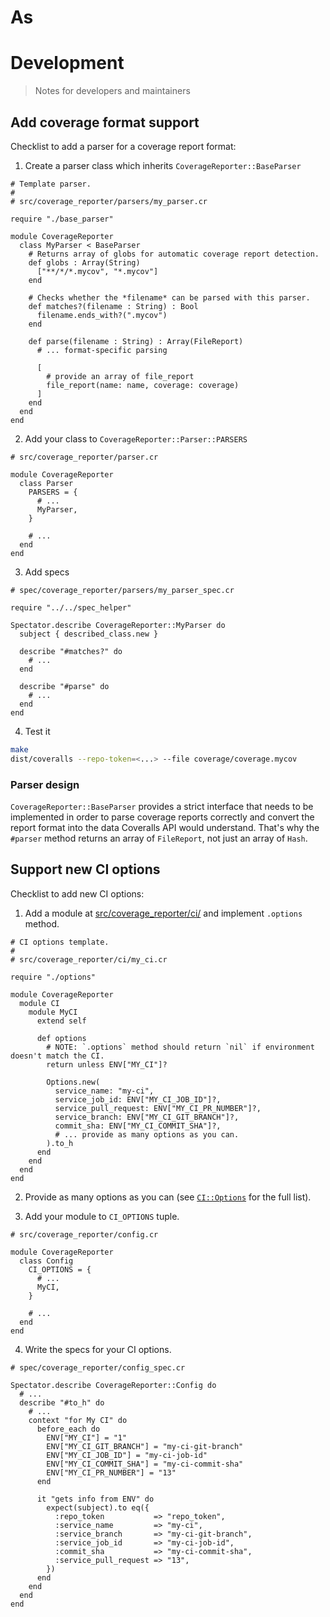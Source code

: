 # As


# Development

> Notes for developers and maintainers

## Add coverage format support

Checklist to add a parser for a coverage report format:

1. Create a parser class which inherits `CoverageReporter::BaseParser`

```crystal
# Template parser.
#
# src/coverage_reporter/parsers/my_parser.cr

require "./base_parser"

module CoverageReporter
  class MyParser < BaseParser
    # Returns array of globs for automatic coverage report detection.
    def globs : Array(String)
      ["**/*/*.mycov", "*.mycov"]
    end

    # Checks whether the *filename* can be parsed with this parser.
    def matches?(filename : String) : Bool
      filename.ends_with?(".mycov")
    end

    def parse(filename : String) : Array(FileReport)
      # ... format-specific parsing

      [
        # provide an array of file_report
        file_report(name: name, coverage: coverage)
      ]
    end
  end
end
```

2. Add your class to `CoverageReporter::Parser::PARSERS`

```crystal
# src/coverage_reporter/parser.cr

module CoverageReporter
  class Parser
    PARSERS = {
      # ...
      MyParser,
    }

    # ...
  end
end
```

3. Add specs

```crystal
# spec/coverage_reporter/parsers/my_parser_spec.cr

require "../../spec_helper"

Spectator.describe CoverageReporter::MyParser do
  subject { described_class.new }

  describe "#matches?" do
    # ...
  end

  describe "#parse" do
    # ...
  end
end
```

4. Test it

```bash
make
dist/coveralls --repo-token=<...> --file coverage/coverage.mycov
```

### Parser design

`CoverageReporter::BaseParser` provides a strict interface that needs to be implemented in order to parse coverage reports correctly and convert the report format into the data Coveralls API would understand. That's why the `#parser` method returns an array of `FileReport`, not just an array of `Hash`.

## Support new CI options

Checklist to add new CI options:

1. Add a module at [src/coverage_reporter/ci/](../src/coverage_reporter/ci/) and implement `.options` method.

```crystal
# CI options template.
#
# src/coverage_reporter/ci/my_ci.cr

require "./options"

module CoverageReporter
  module CI
    module MyCI
      extend self

      def options
        # NOTE: `.options` method should return `nil` if environment doesn't match the CI.
        return unless ENV["MY_CI"]?

        Options.new(
          service_name: "my-ci",
          service_job_id: ENV["MY_CI_JOB_ID"]?,
          service_pull_request: ENV["MY_CI_PR_NUMBER"]?,
          service_branch: ENV["MY_CI_GIT_BRANCH"]?,
          commit_sha: ENV["MY_CI_COMMIT_SHA"]?,
          # ... provide as many options as you can.
        ).to_h
      end
    end
  end
end
```

2. Provide as many options as you can (see [`CI::Options`](../src/coverage_reporter/ci/options.cr) for the full list).

3. Add your module to `CI_OPTIONS` tuple.

```crystal
# src/coverage_reporter/config.cr

module CoverageReporter
  class Config
    CI_OPTIONS = {
      # ...
      MyCI,
    }

    # ...
  end
end
```

4. Write the specs for your CI options.

```crystal
# spec/coverage_reporter/config_spec.cr

Spectator.describe CoverageReporter::Config do
  # ...
  describe "#to_h" do
    # ...
    context "for My CI" do
      before_each do
        ENV["MY_CI"] = "1"
        ENV["MY_CI_GIT_BRANCH"] = "my-ci-git-branch"
        ENV["MY_CI_JOB_ID"] = "my-ci-job-id"
        ENV["MY_CI_COMMIT_SHA"] = "my-ci-commit-sha"
        ENV["MY_CI_PR_NUMBER"] = "13"
      end

      it "gets info from ENV" do
        expect(subject).to eq({
          :repo_token           => "repo_token",
          :service_name         => "my-ci",
          :service_branch       => "my-ci-git-branch",
          :service_job_id       => "my-ci-job-id",
          :commit_sha           => "my-ci-commit-sha",
          :service_pull_request => "13",
        })
      end
    end
  end
end
```
